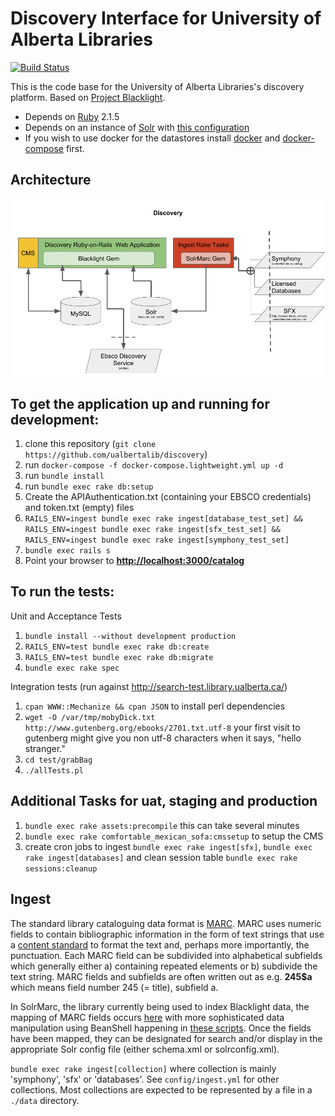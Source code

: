 # Discovery Interface for University of Alberta Libraries
[![Build Status](https://travis-ci.org/ualbertalib/discovery.svg?branch=master)](https://travis-ci.org/ualbertalib/discovery)

This is the code base for the University of Alberta Libraries's
discovery platform. Based on [Project Blacklight](projectblacklight.org).

*   Depends on [Ruby](https://www.ruby-lang.org/en/) 2.1.5
*   Depends on an instance of [Solr](https://lucene.apache.org/solr/) with [this configuration](https://github.com/ualbertalib/blacklight_solr_conf)
*   If you wish to use docker for the datastores install [docker](https://docs.docker.com/install/) and [docker-compose](https://docs.docker.com/compose/install/) first.

## Architecture
![Discovery Architecture Diagram](docs/discovery_architecture.png)

## To get the application up and running for development:

1.  clone this repository (`git clone https://github.com/ualbertalib/discovery`)
2.  run `docker-compose -f docker-compose.lightweight.yml up -d`
3.  run `bundle install`
4.  run `bundle exec rake db:setup`
5.  Create the APIAuthentication.txt (containing your EBSCO credentials) and token.txt (empty) files
6.  `RAILS_ENV=ingest bundle exec rake ingest[database_test_set] && RAILS_ENV=ingest bundle exec rake ingest[sfx_test_set] && RAILS_ENV=ingest bundle exec rake ingest[symphony_test_set]`
6.  `bundle exec rails s`
7.  Point your browser to **<http://localhost:3000/catalog>**

## To run the tests:

Unit and Acceptance Tests

1.  `bundle install --without development production`
2.  `RAILS_ENV=test bundle exec rake db:create`
3.  `RAILS_ENV=test bundle exec rake db:migrate`
4.  `bundle exec rake spec`

Integration tests (run against <http://search-test.library.ualberta.ca/>)

1.  `cpan WWW::Mechanize && cpan JSON` to install perl dependencies
2.  `wget -O /var/tmp/mobyDick.txt http://www.gutenberg.org/ebooks/2701.txt.utf-8` your first visit to gutenberg might give you non utf-8 characters when it says, "hello stranger."
3.  `cd test/grabBag`
4.  `./allTests.pl`

## Additional Tasks for uat, staging and production

1.  `bundle exec rake assets:precompile` this can take several minutes
2.  `bundle exec rake comfortable_mexican_sofa:cmssetup` to setup the CMS
3.  create cron jobs to ingest `bundle exec rake ingest[sfx]`, `bundle exec rake ingest[databases]` and clean session table `bundle exec rake sessions:cleanup`

## Ingest

The standard library cataloguing data format is [MARC](https://www.loc.gov/marc/marcdocz.html). MARC uses numeric fields to contain bibliographic information in the form of text strings that use a [content standard](https://en.wikipedia.org/wiki/International_Standard_Bibliographic_Description) to format the text and, perhaps more importantly, the punctuation. Each MARC field can be subdivided into alphabetical subfields which generally either a) containing repeated elements or b) subdivide the text string. MARC fields and subfields are often written out as e.g. **245$a** which means field number 245 (= title), subfield a.

In SolrMarc, the library currently being used to index Blacklight data, the mapping of MARC fields occurs [here](https://github.com/ualbertalib/discovery/blob/master/config/SolrMarc/symphony_index.properties) with more sophisticated data manipulation using BeanShell happening in [these scripts](https://github.com/ualbertalib/discovery/tree/master/config/SolrMarc/index_scripts). Once the fields have been mapped, they can be designated for search and/or display in the appropriate Solr config file (either schema.xml or solrconfig.xml).

`bundle exec rake ingest[collection]` where collection is mainly 'symphony', 'sfx' or 'databases'.  See `config/ingest.yml` for other collections. Most collections are expected to be represented by a file in a `./data` directory.


